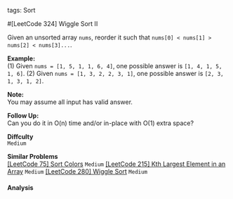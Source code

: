 tags: Sort

#[LeetCode 324] Wiggle Sort II  

Given an unsorted array `nums`, reorder it such that `nums[0] < nums[1] > nums[2] < nums[3]...`.

**Example:**  
(1) Given `nums = [1, 5, 1, 1, 6, 4]`, one possible answer is `[1, 4, 1, 5, 1, 6]`. 
(2) Given `nums = [1, 3, 2, 2, 3, 1]`, one possible answer is `[2, 3, 1, 3, 1, 2]`.

**Note:**  
You may assume all input has valid answer.

**Follow Up:**  
Can you do it in O(n) time and/or in-place with O(1) extra space?

**Diffculty**  
`Medium`

**Similar Problems**  
[[LeetCode 75] Sort Colors]() `Medium`
[[LeetCode 215] Kth Largest Element in an Array]() `Medium`
[[LeetCode 280] Wiggle Sort]() `Medium`


#### Analysis

